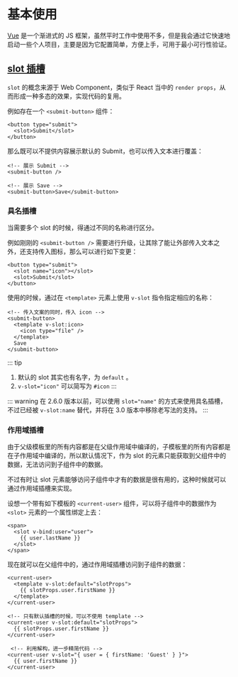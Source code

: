 # 基本使用

[Vue](https://vuejs.org/) 是一个渐进式的 JS 框架，虽然平时工作中使用不多，但是我会通过它快速地启动一些个人项目，主要是因为它配置简单，方便上手，可用于最小可行性验证。

## [slot 插槽](https://cn.vuejs.org/v2/guide/components-slots.html)

`slot` 的概念来源于 Web Component，类似于 React 当中的 `render props`，从而形成一种多态的效果，实现代码的复用。

例如存在一个 `<submit-button>` 组件：

``` vue
<button type="submit">
  <slot>Submit</slot>
</button>
```

那么既可以不提供内容展示默认的 Submit，也可以传入文本进行覆盖：

```vue
<!-- 展示 Submit -->
<submit-button /> 

<!-- 展示 Save -->
<submit-button>Save</submit-button>
```

### 具名插槽

当需要多个 slot 的时候，得通过不同的名称进行区分。

例如刚刚的 `<submit-button />` 需要进行升级，让其除了能让外部传入文本之外，还支持传入图标，那么可以进行如下变更：

``` vue
<button type="submit">
  <slot name="icon"></slot>
  <slot>Submit</slot>
</button>
```

使用的时候，通过在 `<template>` 元素上使用 `v-slot` 指令指定相应的名称：

``` vue {3}
<!-- 传入文案的同时，传入 icon -->
<submit-button>
  <template v-slot:icon>
    <icon type="file" />
  </template>
  Save
</submit-button>
```

::: tip
1. 默认的 slot 其实也有名字，为 `default` 。
2. `v-slot="icon"` 可以简写为 `#icon`
:::

::: warning
在 2.6.0 版本以前，可以使用 `slot="name"` 的方式来使用具名插槽， 不过已经被 `v-slot:name` 替代，并将在 3.0 版本中移除老写法的支持。
:::

### 作用域插槽

由于父级模板里的所有内容都是在父级作用域中编译的，子模板里的所有内容都是在子作用域中编译的，所以默认情况下，作为 slot 的元素只能获取到父组件中的数据，无法访问到子组件中的数据。

不过有时让 slot 元素能够访问子组件中才有的数据是很有用的，这种时候就可以通过作用域插槽来实现。

设想一个带有如下模板的 `<current-user>` 组件，可以将子组件中的数据作为 `<slot>` 元素的一个属性绑定上去：

``` vue {2}
<span>
  <slot v-bind:user="user">
    {{ user.lastName }}
  </slot>
</span>
```

现在就可以在父组件中的，通过作用域插槽访问到子组件的数据：

``` vue {2,8,13}
<current-user>
  <template v-slot:default="slotProps">
    {{ slotProps.user.firstName }}
  </template>
</current-user>

<!-- 只有默认插槽的时候，可以不使用 template -->
<current-user v-slot:default="slotProps">
  {{ slotProps.user.firstName }}
</current-user>

 <!-- 利用解构，进一步精简代码 -->
<current-user v-slot="{ user = { firstName: 'Guest' } }">
  {{ user.firstName }}
</current-user>
```
